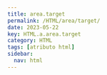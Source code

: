 ```yaml
---
title: area.target
permalink: /HTML/area/target/
date: 2023-05-22
key: HTML.a.area.target
category: HTML
tags: [atributo html]
sidebar:
  nav: html
---
```

